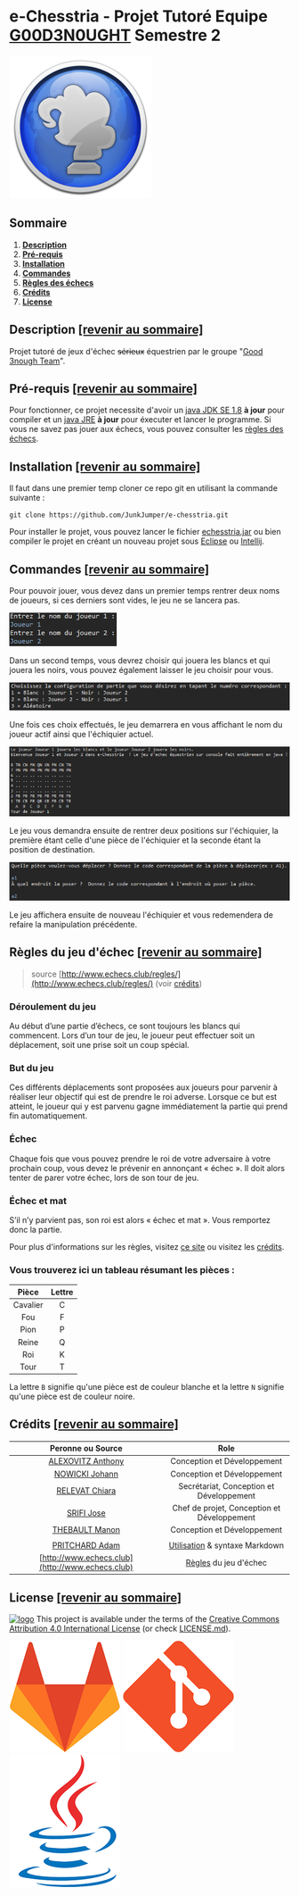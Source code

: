 # e-Chesstria - Projet Tutoré Equipe [G00D3N0UGHT](https://git-iutinfo.unice.fr/good3nought) Semestre 2
 
![logo](https://github.com/JunkJumper/e-chesstria/raw/master/logo.png "e-Chesstria logo")

## Sommaire

1. **[Description](https://github.com/JunkJumper/e-chesstria#description-revenir-au-sommaire)**
2. **[Pré-requis](https://github.com/JunkJumper/e-chesstria#pr%C3%A9-requis-revenir-au-sommaire)**
3. **[Installation](https://github.com/JunkJumper/e-chesstria#installation-revenir-au-sommaire)**
4. **[Commandes](https://github.com/JunkJumper/e-chesstria#commandes-revenir-au-sommaire)**
6. **[Règles des échecs](https://github.com/JunkJumper/e-chesstria#r%C3%A8gles-du-jeu-d%C3%A9chec-revenir-au-sommaire)**
7. **[Crédits](https://github.com/JunkJumper/e-chesstria#cr%C3%A9dits-revenir-au-sommaire)**
8. **[License](https://github.com/JunkJumper/e-chesstria#license-revenir-au-sommaire)**

## Description [[revenir au sommaire]](https://github.com/JunkJumper/e-chesstria#sommaire)

Projet tutoré de jeux d'échec ~~sérieux~~ équestrien par le groupe "[Good 3nough Team](https://git-iutinfo.unice.fr/good3nought)".

## Pré-requis [[revenir au sommaire]](https://github.com/JunkJumper/e-chesstria#sommaire)

Pour fonctionner, ce projet necessite d'avoir un [java JDK SE 1.8](https://www.oracle.com/technetwork/java/javase/downloads/jdk8-downloads-2133151.html) **à jour** pour compiler et un [java JRE](https://java.com/fr/download/manual.jsp) **à jour** pour éxecuter et lancer le programme. Si vous ne savez pas jouer aux échecs, vous pouvez consulter les [règles des échecs](https://github.com/JunkJumper/e-chesstria#r%C3%A8gles-du-jeu-d%C3%A9chec-revenir-au-sommaire).

## Installation [[revenir au sommaire]](https://github.com/JunkJumper/e-chesstria#sommaire)

Il faut dans une premier temp cloner ce repo git en utilisant la commande suivante :

```
git clone https://github.com/JunkJumper/e-chesstria.git
```

Pour installer le projet, vous pouvez lancer le fichier [echesstria.jar](#) ou bien compiler le projet en créant un nouveau projet sous [Eclipse](https://www.eclipse.org/downloads/) ou [Intellij](https://www.jetbrains.com/idea/download/#section=windows). 

## Commandes [[revenir au sommaire]](https://github.com/JunkJumper/e-chesstria#sommaire)

Pour pouvoir jouer, vous devez dans un premier temps rentrer deux noms de joueurs, si ces derniers sont vides, le jeu ne se lancera pas. 

![logo](https://github.com/JunkJumper/e-chesstria/raw/master/imgs/joueurs.PNG) 

Dans un second temps, vous devrez choisir qui jouera les blancs et qui jouera les noirs, vous pouvez également laisser le jeu choisir pour vous. 

![logo](https://github.com/JunkJumper/e-chesstria/raw/master/imgs/choix-c.PNG) 

Une fois ces choix effectués, le jeu demarrera en vous affichant le nom du joueur actif ainsi que l'échiquier actuel. 

![logo](https://github.com/JunkJumper/e-chesstria/raw/master/imgs/echi1.PNG) 

Le jeu vous demandra ensuite de rentrer deux positions sur l'échiquier, la première étant celle d'une pièce de l'échiquier et la seconde étant la position de destination. 

![logo](https://github.com/JunkJumper/e-chesstria/raw/master/imgs/pos-E.PNG) 

Le jeu affichera ensuite de nouveau l'échiquier et vous redemendera de refaire la manipulation précédente.

## Règles du jeu d'échec [[revenir au sommaire]](https://github.com/JunkJumper/e-chesstria#sommaire)
> source [http://www.echecs.club/regles/](http://www.echecs.club/regles/) (voir [crédits](https://github.com/JunkJumper/e-chesstria#cr%C3%A9dits-revenir-au-sommaire)) 

### Déroulement du jeu

Au début d’une partie d’échecs, ce sont toujours les blancs qui commencent. Lors d’un tour de jeu, le joueur peut effectuer soit un déplacement, soit une prise soit un coup spécial.

### But du jeu

Ces différents déplacements sont proposées aux joueurs pour parvenir à réaliser leur objectif qui est de prendre le roi adverse. Lorsque ce but est atteint, le joueur qui y est parvenu gagne immédiatement la partie qui prend fin automatiquement. 

### Échec

Chaque fois que vous pouvez prendre le roi de votre adversaire à votre prochain coup, vous devez le prévenir en annonçant « échec ». Il doit alors tenter de parer votre échec, lors de son tour de jeu. 

### Échec et mat

S’il n’y parvient pas, son roi est alors « échec et mat ». Vous remportez donc la partie.

Pour plus d'informations sur les règles, visitez [ce site](http://www.echecs.club/regles/) ou visitez les [crédits](https://github.com/JunkJumper/e-chesstria#cr%C3%A9dits-revenir-au-sommaire).

### Vous trouverez ici un tableau résumant les pièces :

|   Pièce   |  Lettre  |
|:---------:|:--------:|
|Cavalier   | C        |
|Fou        | F        |
|Pion       | P        |
|Reine      | Q        |
|Roi        | K        |
|Tour       | T        |

La lettre ``B`` signifie qu'une pièce est de couleur blanche et la lettre ``N`` signifie qu'une pièce est de couleur noire.

## Crédits [[revenir au sommaire]](https://github.com/JunkJumper/e-chesstria#sommaire)

|                                 Peronne ou Source                                |                                                 Role                                                    |
| :-------------------------------------------------------------------------------:|:-------------------------------------------------------------------------------------------------------:|
| [ALEXOVITZ Anthony](https://git-iutinfo.unice.fr/aa700867)                       | Conception et Développement                                                                             |
| [NOWICKI Johann](https://git-iutinfo.unice.fr/nj715143)                          | Conception et Développement                                                                             |
| [RELEVAT Chiara](https://git-iutinfo.unice.fr/rc804998)                          | Secrétariat, Conception et Développement                                                                |
| [SRIFI Jose](https://git-iutinfo.unice.fr/sj801446)                              | Chef de projet, Conception et Développement                                                             |
| [THEBAULT Manon](https://git-iutinfo.unice.fr/tm802036)                          | Conception et Développement                                                                             |
|                                                                                                                                                                                            |
| [PRITCHARD Adam](https://github.com/adam-p)                                      | [Utilisation](https://github.com/adam-p/markdown-here/wiki/Markdown-Cheatsheet) & syntaxe Markdown      |
| [http://www.echecs.club](http://www.echecs.club)                                 | [Règles](http://www.echecs.club/regles/) du jeu d'échec                                                 |


## License [[revenir au sommaire]](https://github.com/JunkJumper/e-chesstria#sommaire)

[![logo](https://licensebuttons.net/l/by/4.0/88x31.png)](https://creativecommons.org/licenses/by/4.0/) This project is available under the terms of the [Creative Commons Attribution 4.0 International License](https://creativecommons.org/licenses/by/4.0/) (or check [LICENSE.md](https://github.com/JunkJumper/e-chesstria/blob/master/LICENSE.md)).

[![logo](https://github.com/JunkJumper/e-chesstria/raw/master/imgs/gitalab.PNG)](https://gitlab.com/gitlab-org) [![logo](https://github.com/JunkJumper/e-chesstria/raw/master/imgs/git.PNG)](https://git-scm.com/) [![logo](https://github.com/JunkJumper/e-chesstria/raw/master/imgs/java.PNG)](https://www.java.com/fr/download/)
